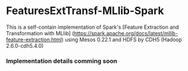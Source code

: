 # FeaturesExtTransf-MLlib-Spark
This is a self-contain implementation of Spark's [Feature Extraction and Transformation with MLlib] (https://spark.apache.org/docs/latest/mllib-feature-extraction.html) using Mesos 0.22.1 and HDFS by CDH5 (Hadoop 2.6.0-cdh5.4.0)

### Implementation details comming soon
